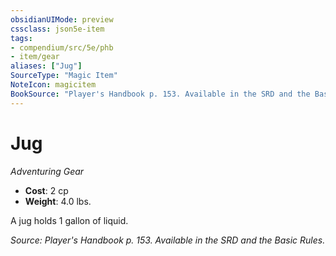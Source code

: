 ```yaml
---
obsidianUIMode: preview
cssclass: json5e-item
tags:
- compendium/src/5e/phb
- item/gear
aliases: ["Jug"]
SourceType: "Magic Item"
NoteIcon: magicitem
BookSource: "Player's Handbook p. 153. Available in the SRD and the Basic Rules."
---
```

# Jug
*Adventuring Gear*  

- **Cost**: 2 cp
- **Weight**: 4.0 lbs.

A jug holds 1 gallon of liquid.

*Source: Player's Handbook p. 153. Available in the SRD and the Basic Rules.*